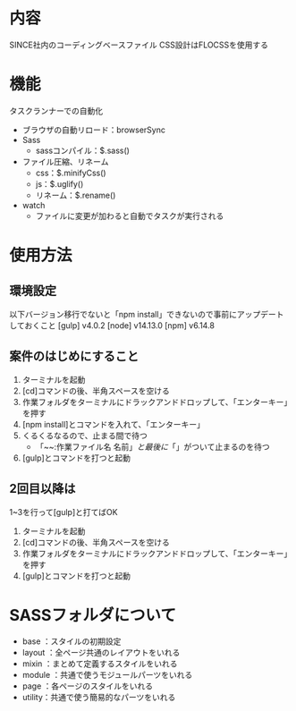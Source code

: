 # 内容
SINCE社内のコーディングベースファイル
CSS設計はFLOCSSを使用する

# 機能
タスクランナーでの自動化
- ブラウザの自動リロード：browserSync
- Sass
	- sassコンパイル：$.sass()
- ファイル圧縮、リネーム
	- css：$.minifyCss()
	- js：$.uglify()
	- リネーム：$.rename()
- watch
	- ファイルに変更が加わると自動でタスクが実行される

# 使用方法
## 環境設定
以下バージョン移行でないと「npm install」できないので事前にアップデートしておくこと
[gulp] v4.0.2
[node] v14.13.0
[npm]  v6.14.8

## 案件のはじめにすること
1. ターミナルを起動
2. [cd]コマンドの後、半角スペースを空ける
3. 作業フォルダをターミナルにドラックアンドドロップして、「エンターキー」を押す
4. [npm install]とコマンドを入れて、「エンターキー」
5. くるくるなるので、止まる間で待つ
	- 「~~:作業ファイル名 名前$」と最後に「$」がついて止まるのを待つ
6. [gulp]とコマンドを打つと起動

## 2回目以降は
1~3を行って[gulp]と打てばOK
1. ターミナルを起動
2. [cd]コマンドの後、半角スペースを空ける
3. 作業フォルダをターミナルにドラックアンドドロップして、「エンターキー」を押す
4. [gulp]とコマンドを打つと起動

# SASSフォルダについて
- base   ：スタイルの初期設定
- layout ：全ページ共通のレイアウトをいれる
- mixin  ：まとめて定義するスタイルをいれる
- module ：共通で使うモジュールパーツをいれる
- page   ：各ページのスタイルをいれる
- utility：共通で使う簡易的なパーツをいれる





